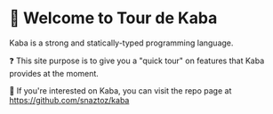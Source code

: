 # 🎉 Welcome to Tour de Kaba

Kaba is a strong and statically-typed programming language.

<p class="flex gap-4">
    <span>❓</span>
    <span>This site purpose is to give you a "quick tour" on features that Kaba provides at the moment.</span>
</p>

<p class="flex gap-4">
    <span>🔗</span>
    <span>If you're interested on Kaba, you can visit the repo page at <a href="https://github.com/snaztoz/kaba">https://github.com/snaztoz/kaba</a></span>
</p>
